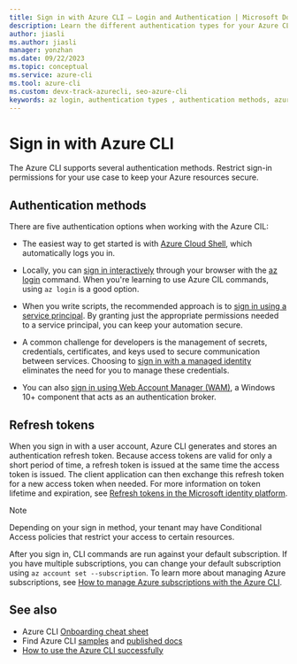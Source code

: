 ```yaml
---
title: Sign in with Azure CLI — Login and Authentication | Microsoft Docs
description: Learn the different authentication types for your Azure CLI login — sign in with Azure CLI automatically, locally, or interactively using the az login command.
author: jiasli
ms.author: jiasli
manager: yonzhan
ms.date: 09/22/2023
ms.topic: conceptual
ms.service: azure-cli
ms.tool: azure-cli
ms.custom: devx-track-azurecli, seo-azure-cli
keywords: az login, authentication types , authentication methods, azure, cli login, az login powershell, cli login, sign in 
---
```


# Sign in with Azure CLI

The Azure CLI supports several authentication methods. Restrict sign-in permissions for your use case to keep your Azure resources secure.

## Authentication methods

There are five authentication options when working with the Azure CIL:

* The easiest way to get started is with [Azure Cloud Shell](/azure/cloud-shell/overview), which automatically logs you in.

* Locally, you can [sign in interactively](./authenticate-azure-cli-interactively.md) through your browser with the [az login](/cli/azure/reference-index#az-login) command. When you're learning to use Azure CIL commands, using `az login` is a good option.
* When you write scripts, the recommended approach is to [sign in using a service principal](./authenticate-azure-cli-service-principal.md). By granting just the appropriate permissions needed to a service principal, you can keep your automation secure.
* A common challenge for developers is the management of secrets, credentials, certificates, and keys used to secure communication between services. Choosing to [sign in with a managed identity](./authenticate-azure-cli-managed-identity.md) eliminates the need for you to manage these credentials.
* You can also [sign in using Web Account Manager (WAM)](./authenticate-azure-cli-web-account-manager.md), a Windows 10+ component that acts as an authentication broker.

## Refresh tokens

When you sign in with a user account, Azure CLI generates and stores an authentication refresh token. Because access tokens are valid for only a short period of time, a refresh token is issued at the same time the access token is issued. The client application can then exchange this refresh token for a new access token when needed. For more information on token lifetime and expiration, see [Refresh tokens in the Microsoft identity platform](/azure/active-directory/develop/refresh-tokens).

> [!NOTE]
> Depending on your sign in method, your tenant may have Conditional Access policies that restrict your access to certain resources.
>
> After you sign in, CLI commands are run against your default subscription. If you have multiple subscriptions, you can change your default subscription using `az account set --subscription`.
> To learn more about managing Azure subscriptions, see [How to manage Azure subscriptions with the Azure CLI](./manage-azure-subscriptions-azure-cli.md).

## See also

* Azure CLI [Onboarding cheat sheet](./cheat-sheet-onboarding.md)
* Find Azure CLI [samples](./samples-index.md) and [published docs](./reference-docs-index.md)
* [How to use the Azure CLI successfully](use-cli-effectively.md)
